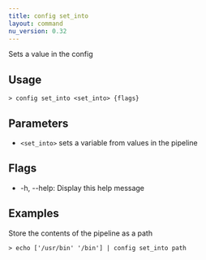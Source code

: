 ```yaml
---
title: config set_into
layout: command
nu_version: 0.32
---
```

Sets a value in the config

## Usage
```shell
> config set_into <set_into> {flags} 
 ```

## Parameters
* `<set_into>` sets a variable from values in the pipeline

## Flags
* -h, --help: Display this help message

## Examples
  Store the contents of the pipeline as a path
```shell
> echo ['/usr/bin' '/bin'] | config set_into path
 ```

